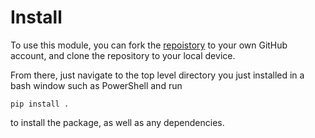 # Install

To use this module, you can fork the [repoistory](https://github.com/UCL-COMP0233-22-23/aigeanpy-Working-Group-12/tree/markdown-charlie) to your own GitHub account, and clone the repository to your local device. 

From there, just navigate to the top level directory you just installed in a bash window such as PowerShell and run  

`pip install . `  

to install the package, as well as any dependencies.
